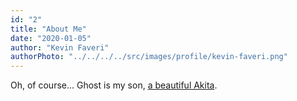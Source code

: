 ```yaml
---
id: "2"
title: "About Me"
date: "2020-01-05"
author: "Kevin Faveri"
authorPhoto: "../../../../src/images/profile/kevin-faveri.png"
---
```

Oh, of course... Ghost is my son, <a  class="hover-link" target="_blank" href="https://www.instagram.com/s/aGlnaGxpZ2h0OjE4MDY0MjA2MDEwMDQ4MjAz?igshid=ufxqukxq49ix&story_media_id=2041017251129548042_310986014" title="Ghost Instagram Highlight">a beautiful Akita</a>.